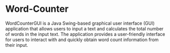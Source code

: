 # Word-Counter
WordCounterGUI is a Java Swing-based graphical user interface (GUI) application that allows users to input a text and calculates the total number of words in the input text. The application provides a user-friendly interface for users to interact with and quickly obtain word count information from their input.
